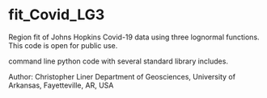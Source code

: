 # fit_Covid_LG3
Region fit of Johns Hopkins Covid-19 data using three lognormal functions. This code is open for public use.

command line python code with several standard library includes. 

Author: Christopher Liner
Department of Geosciences,
University of Arkansas,
Fayetteville, AR, USA
